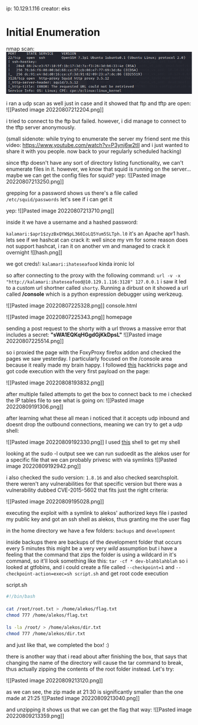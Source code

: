 ip: 10.129.1.116
creator: eks

# Initial Enumeration

nmap scan: 
![nmap](/docs/htb/hard_boxes/img/joker/joker_nmap.png)


i ran a udp scan as well just in case and it showed that ftp and tftp are open:
![[Pasted image 20220807212204.png]]

i tried to connect to the ftp but failed. however, i did manage to connect to the tftp server anonymously. 

(small sidenote: while trying to enumerate the server my friend sent me this video: <https://www.youtube.com/watch?v=P3ynj6w2tII> and i just wanted to share it with you people. now back to your regularly scheduled hacking)

since tftp doesn't have any sort of directory listing functionality, we can't enumerate files in it. however, we know that squid is running on the server... maybe we can get the config files for squid?
yep:
![[Pasted image 20220807213250.png]]

grepping for a password shows us there's a file called `/etc/squid/passwords`
let's see if i can get it

yep:
![[Pasted image 20220807213710.png]]

inside it we have a username and a hashed password:

`kalamari:$apr1$zyzBxQYW$pL360IoLQ5Yum5SLTph.l0`
it's an Apache apr1 hash. lets see if we hashcat can crack it:
well since my vm for some reason does not support hashcat, i ran it on another vm and managed to crack it overnight
![[hash.png]]

we got creds!:
`kalamari:ihateseafood`
kinda ironic lol

so after connecting to the proxy with the following command:
`url -v -x "http://kalamari:ihateseafood@10.129.1.116:3128" 127.0.0.1`
i saw it led to a custom url shortner called `shorty`. Running a dirbust on it showed a url called **/console** which is a python expression debugger using werkzeug.


![[Pasted image 20220807225328.png]] 
console.html

![[Pasted image 20220807225343.png]]
homepage

sending a post request to the shorty with a url throws a massive error that includes a secret: **"sWA1EQKqHGgdGjKkDpsL"**
![[Pasted image 20220807225514.png]]

so i proxied the page with the FoxyProxy firefox addon and checked the pages we saw yesterday.
I particularly focused on the /console area because it really made my brain happy. I followed [this](https://book.hacktricks.xyz/network-services-pentesting/pentesting-web/werkzeug) hacktricks page and got code execution with the very first payload on the page:

![[Pasted image 20220808193832.png]]

after multiple failed attempts to get the box to connect back to me i checked the IP tables file to see what is going on:
![[Pasted image 20220809191306.png]]

after learning what these all mean i noticed that it accepts udp inbound and doesnt drop the outbound connections, meaning we can try to get a udp shell:

![[Pasted image 20220809192330.png]]
I used [this](https://github.com/infodox/python-pty-shells/blob/master/udp_pty_backconnect.py) shell to get my shell

looking at the sudo -l output  see we can run sudoedit as the alekos user for a specific file that we can probably privesc with via symlinks
![[Pasted image 20220809192942.png]]

i also checked the sudo version: `1.8.16` and also checked searchsploit. there weren't any vulnerabilities for that specific version but there was a vulnerability dubbed CVE-2015-5602 that fits just the right criteria: 

![[Pasted image 20220809195028.png]]

executing the exploit with a symlink to alekos' authorized keys file i pasted my public key and got an ssh shell as alekos, thus granting me the user flag

in the home directory we have a few folders: 
`backups` and `development`

inside backups there are backups of the development folder that occurs every 5 minutes
this might be a very very _wild_ assumption but i have a feeling that the command that zips the folder is using a wildcard in it's command, so it'll look something like this: `tar -cf * dev-blahblahblah`
so i looked at gtfobins, and  i could create a file called `--checkpoint=1` and `--checkpoint-action=exec=sh script.sh` and get root code execution

script.sh
```bash
#!/bin/bash

cat /root/root.txt > /home/alekos/flag.txt
chmod 777 /home/alekos/flag.txt

ls -la /root/ > /home/alekos/dir.txt
chmod 777 /home/alekos/dir.txt
```

and just like that, we completed the box! :)

there is another way that i read about after finishing the box, that says that changing the name of the directory will cause the tar command to break, thus actually zipping the contents of the root folder instead. Let's try:


![[Pasted image 20220809213120.png]]

as we can see, the zip made at 21:30 is significantly smaller than the one made at 21:25
![[Pasted image 20220809213040.png]]

and unzipping it shows us that we can get the flag that way:
![[Pasted image 20220809213359.png]]



